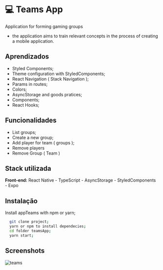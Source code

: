 
# 💻 Teams App

Application for forming gaming groups

- the application aims to train relevant concepts in the process of creating a mobile application.
## Aprendizados

- Styled Components;
- Theme configuration with StyledComponents;
- React Navigation ( Stack Navigation );
- Params in routes;
- Colors;
- AsyncStorage and goods pratices;
- Components;
- React Hooks;

## Funcionalidades

- List groups;
- Create a new group;
- Add player for team ( groups );
- Remove players
- Remove Group ( Team )


## Stack utilizada

**Front-end:** React Native - TypeScript - AsyncStorage - StyledComponents - Expo


## Instalação

Install appTeams with npm or yarn;

```bash
  git clone project;
  yarn or npm to install dependecies;
  cd folder teamsApp;
  yarn start;
```
    
## Screenshots

![teams](https://github.com/Gabriel-Jesusvix/teams-app/assets/62946928/9abc9117-ccd3-4b30-8609-fdeb23f3830a)


